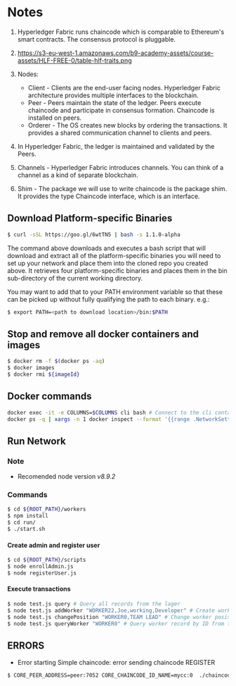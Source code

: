 # Notes

1.  Hyperledger Fabric runs chaincode which is comparable to Ethereum's smart contracts. The consensus protocol is pluggable.

2.  https://s3-eu-west-1.amazonaws.com/b9-academy-assets/course-assets/HLF-FREE-0/table-hlf-traits.png

3. Nodes:
	- Client - Clients are the end-user facing nodes. Hyperledger Fabric architecture provides multiple interfaces to the blockchain.
	- Peer - Peers maintain the state of the ledger. Peers execute chaincode and participate in consensus formation. Chaincode is installed on peers.
	- Orderer - The OS creates new blocks by ordering the transactions. It provides a shared communication channel to clients and peers. 

4. In Hyperledger Fabric, the ledger is maintained and validated by the Peers.

5. Channels - Hyperledger Fabric introduces channels. You can think of a channel as a kind of separate blockchain.

6. Shim - The package we will use to write chaincode is the package shim. It provides the type Chaincode interface, which is an interface.

## Download Platform-specific Binaries

```bash
$ curl -sSL https://goo.gl/6wtTN5 | bash -s 1.1.0-alpha
```

The command above downloads and executes a bash script that will download and extract all of the platform-specific binaries you will need to set up your network and place them into the cloned repo you created above. It retrieves four platform-specific binaries and places them in the bin sub-directory of the current working directory.

You may want to add that to your PATH environment variable so that these can be picked up without fully qualifying the path to each binary. e.g.:

```bash
$ export PATH=<path to download location>/bin:$PATH
```

## Stop and remove all docker containers and images

```bash
$ docker rm -f $(docker ps -aq)
$ docker images
$ docker rmi ${imageId}
```

## Docker commands

```bash
docker exec -it -e COLUMNS=$COLUMNS cli bash # Connect to the cli container with bash
docker ps -q | xargs -n 1 docker inspect --format '{{range .NetworkSettings.Networks}}{{.IPAddress}}{{end}} {{ .Name }}' | sed 's/ \// /' # Get docker container real IPs
```

## Run Network

### Note

 - Recomended node version *v8.9.2*

### Commands

```bash
$ cd ${ROOT_PATH}/workers
$ npm install
$ cd run/
$ ./start.sh
```

#### Create admin and register user
```bash
$ cd ${ROOT_PATH}/scripts
$ node enrollAdmin.js 
$ node registerUser.js
```

#### Execute transactions
```bash
$ node test.js query # Query all records from the lager
$ node test.js addWorker "WORKER22,Joe,working,Developer" # Create worker in to the lager
$ node test.js changePosition "WORKER0,TEAM LEAD" # Change worker posision record in to the lager
$ node test.js queryWorker "WORKER0" # Query worker record by ID from the lager

```

## ERRORS

- Error starting Simple chaincode: error sending chaincode REGISTER
```bash
$ CORE_PEER_ADDRESS=peer:7052 CORE_CHAINCODE_ID_NAME=mycc:0  ./chaincode_example02
```